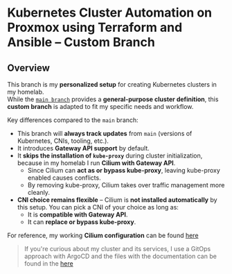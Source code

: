 # Kubernetes Cluster Automation on Proxmox using Terraform and Ansible – **Custom Branch**

## Overview

This branch is my **personalized setup** for creating Kubernetes clusters in my homelab.  
While the [`main branch`](https://github.com/Tiagura/proxmox-k8s-IaC/tree/main) provides a **general-purpose cluster definition**, this **custom branch** is adapted to fit my specific needs and workflow.  

Key differences compared to the `main` branch:
- This branch will **always track updates** from `main` (versions of Kubernetes, CNIs, tooling, etc.).
- It introduces **Gateway API support** by default.
- It **skips the installation of `kube-proxy`** during cluster initialization, because in my homelab I run **Cilium with Gateway API**.  
  - Since Cilium can **act as or bypass kube-proxy**, leaving kube-proxy enabled causes conflicts.  
  - By removing kube-proxy, Cilium takes over traffic management more cleanly.
- **CNI choice remains flexible** – Cilium is **not installed automatically** by this setup. You can pick a CNI of your choice as long as:
  - It is **compatible with Gateway API**.
  - It can **replace or bypass kube-proxy**.  

For reference, my working **Cilium configuration** can be found [here](https://github.com/Tiagura/k8s-gitops/tree/main/infrastructure/networking/cilium)

> If you're curious about my cluster and its services, I use a GitOps approach with ArgoCD and the files with the documentation can be found in the [here](https://github.com/Tiagura/k8s-gitops/tree/main)